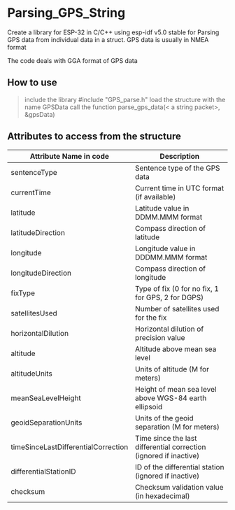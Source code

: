 # Parsing_GPS_String
Create a library for ESP-32 in C/C++ using esp-idf v5.0 stable for Parsing GPS data from individual data in a struct. GPS data is usually in NMEA format

The code deals with GGA format of GPS data

## How to use
> include the library #include "GPS_parse.h"
> load the structure with the name GPSData
> call the function parse_gps_data(< a string packet>, &gpsData)


## Attributes to access from the structure
| Attribute Name in code | Description |
|------------------------|-------------|
| sentenceType           | Sentence type of the GPS data |
| currentTime            | Current time in UTC format (if available) |
| latitude               | Latitude value in DDMM.MMM format |
| latitudeDirection      | Compass direction of latitude |
| longitude              | Longitude value in DDDMM.MMM format |
| longitudeDirection     | Compass direction of longitude |
| fixType                | Type of fix (0 for no fix, 1 for GPS, 2 for DGPS) |
| satellitesUsed         | Number of satellites used for the fix |
| horizontalDilution     | Horizontal dilution of precision value |
| altitude               | Altitude above mean sea level |
| altitudeUnits          | Units of altitude (M for meters) |
| meanSeaLevelHeight     | Height of mean sea level above WGS-84 earth ellipsoid |
| geoidSeparationUnits   | Units of the geoid separation (M for meters) |
| timeSinceLastDifferentialCorrection | Time since the last differential correction (ignored if inactive) |
| differentialStationID  | ID of the differential station (ignored if inactive) |
| checksum               | Checksum validation value (in hexadecimal) |
